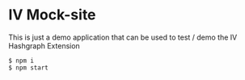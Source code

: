# IV Mock-site

This is just a demo application that can be used to test / demo the IV Hashgraph Extension

```
$ npm i
$ npm start
```
